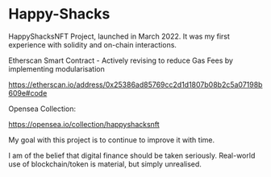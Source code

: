 # Happy-Shacks
HappyShacksNFT Project, launched in March 2022. It was my first experience with solidity and on-chain interactions.


Etherscan Smart Contract - Actively revising to reduce Gas Fees by implementing modularisation

https://etherscan.io/address/0x25386ad85769cc2d1d1807b08b2c5a07198b609e#code

Opensea Collection:

https://opensea.io/collection/happyshacksnft


My goal with this project is to continue to improve it with time. 

I am of the belief that digital finance should be taken seriously. Real-world use of blockchain/token is material, but simply unrealised.
